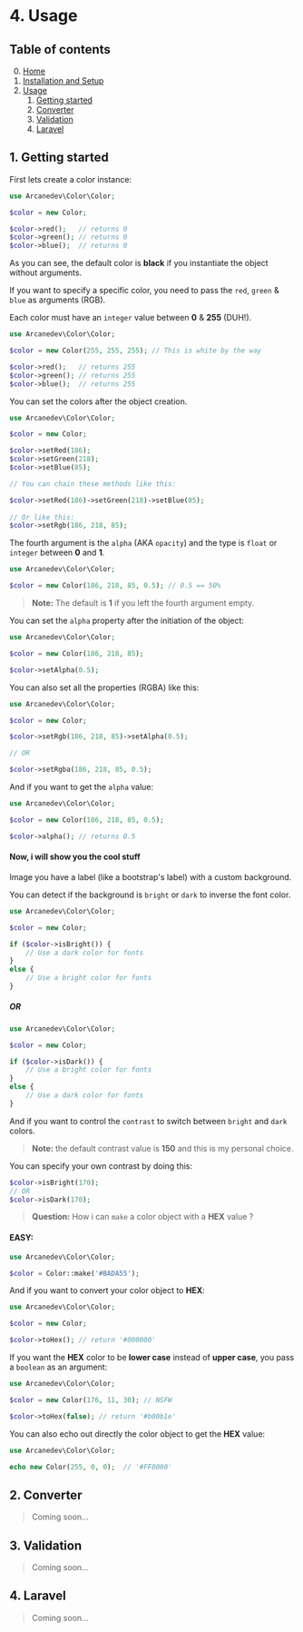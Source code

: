 # 4. Usage

## Table of contents

0. [Home](0-Home.md)
1. [Installation and Setup](1-Installation-and-Setup.md)
2. [Usage](2-Usage.md)
   1. [Getting started](#1-getting-started)
   2. [Converter](#2-converter)
   3. [Validation](#3-validation)
   4. [Laravel](#4-laravel)
  
## 1. Getting started

First lets create a color instance:

```php
use Arcanedev\Color\Color;

$color = new Color;

$color->red();   // returns 0
$color->green(); // returns 0
$color->blue();  // returns 0
```

As you can see, the default color is **black** if you instantiate the object without arguments.

If you want to specify a specific color, you need to pass the `red`, `green` & `blue` as arguments (RGB).

Each color must have an `integer` value between **0** & **255** (DUH!). 

```php
use Arcanedev\Color\Color;

$color = new Color(255, 255, 255); // This is white by the way

$color->red();   // returns 255 
$color->green(); // returns 255
$color->blue();  // returns 255
```

You can set the colors after the object creation.

```php
use Arcanedev\Color\Color;

$color = new Color;

$color->setRed(186);
$color->setGreen(218);
$color->setBlue(85);

// You can chain these methods like this:

$color->setRed(186)->setGreen(218)->setBlue(85);
      
// Or like this:
$color->setRgb(186, 218, 85);
```

The fourth argument is the `alpha` (AKA `opacity`) and the type is `float` or `integer` between **0** and **1**.

```php
use Arcanedev\Color\Color;

$color = new Color(186, 218, 85, 0.5); // 0.5 == 50%
```

> **Note:** The default is **1** if you left the fourth argument empty.

You can set the `alpha` property after the initiation of the object:

```php
use Arcanedev\Color\Color;

$color = new Color(186, 218, 85);

$color->setAlpha(0.5);
```

You can also set all the properties (RGBA) like this:

```php
use Arcanedev\Color\Color;

$color = new Color;

$color->setRgb(186, 218, 85)->setAlpha(0.5);

// OR

$color->setRgba(186, 218, 85, 0.5);
```

And if you want to get the `alpha` value:

```php
use Arcanedev\Color\Color;

$color = new Color(186, 218, 85, 0.5);

$color->alpha(); // returns 0.5
```

#### Now, i will show you the cool stuff

Image you have a label (like a bootstrap's label) with a custom background. 

You can detect if the background is `bright` or `dark` to inverse the font color.

```php
use Arcanedev\Color\Color;

$color = new Color;

if ($color->isBright()) {
    // Use a dark color for fonts
}
else {
    // Use a bright color for fonts
}
```

##### OR

```php
use Arcanedev\Color\Color;

$color = new Color;

if ($color->isDark()) {
    // Use a bright color for fonts    
}
else {
    // Use a dark color for fonts
}
```

And if you want to control the `contrast` to switch between `bright` and `dark` colors.

> **Note:** the default contrast value is **150** and this is my personal choice.

You can specify your own contrast by doing this:

```php
$color->isBright(170);
// OR
$color->isDark(170);
```

> **Question:** How i can `make` a color object with a **HEX** value ?  

#### EASY:

```php
use Arcanedev\Color\Color;

$color = Color::make('#BADA55');
```

And if you want to convert your color object to **HEX**:

```php
use Arcanedev\Color\Color;

$color = new Color;

$color->toHex(); // return '#000000'
```

If you want the **HEX** color to be **lower case** instead of **upper case**, you pass a `boolean` as an argument:

```php
use Arcanedev\Color\Color;

$color = new Color(176, 11, 30); // NSFW

$color->toHex(false); // return '#b00b1e'
```

You can also echo out directly the color object to get the **HEX** value:

```php
use Arcanedev\Color\Color;

echo new Color(255, 0, 0);  // '#FF0000' 
```

## 2. Converter

> Coming soon&hellip;

## 3. Validation

> Coming soon&hellip;

## 4. Laravel

> Coming soon&hellip;

